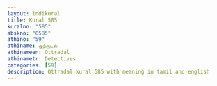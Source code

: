 ```yaml
---
layout: indikural
title: Kural 585
kuralno: "585"
abskno: "0585"
athino: "59"
athiname: ஒற்றாடல்
athinameen: Ottradal
athinametr: Detectives
categories: [59]
description: Ottradal kural 585 with meaning in tamil and english 
---
```


